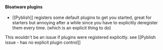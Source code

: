 #### Bloatware plugins
- [[Pyblish]] registers some default plugins to get you started, great for starters but annoying after a while since you have to explicitly deregister them every time.
  (which is an explicit thing to do)

This wouldn't be an issue if plugins were registered explicitly. see [[Pyblish issue - has no explicit plugin control]]